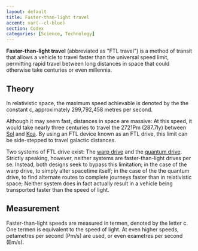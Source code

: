 ```yaml
---
layout: default
title: Faster-than-light travel
accent: var(--cl-blue)
section: Codex
categories: [Science, Technology]
---
```

**Faster-than-light travel** (abbreviated as "FTL travel") is a method of transit that allows a
vehicle to travel faster than the universal speed limit, permitting rapid travel between long
distances in space that could otherwise take centuries or even millennia.

## Theory
In relativistic space, the maximum speed achievable is denoted by the the constant <sr>c</sr>,
approximately 299,792,458 metres per second.

Although it may seem fast, distances in space are massive: At this speed, it would take nearly three
centuries to travel the 2721Pm (287.7ly) between [Sol](Sol.html) and [Koa](Koa.html). By using an
FTL device known as an FTL drive, this limit can be side-stepped to travel galactic distances. 

Two systems of FTL drive exist: The [warp drive](Warp_drive.html) and the
[quantum drive](Quantum_drive.html). Strictly speaking, however, neither systems are
faster-than-light drives per se. Instead, both designs seek to bypass this limitation; in the case
of the warp drive, to simply alter spacetime itself; in the case of the the quantum drive, to find
alternate routes to complete journeys faster than in relativistic space; Neither system does in fact
actually result in a vehicle being transported faster than the speed of light.

## Measurement
Faster-than-light speeds are measured in termen, denoted by the letter c. One termen is equivalent
to the speed of light. At even higher speeds, petametres per second (Pm/s) are used, or even
exametres per second (Em/s).
